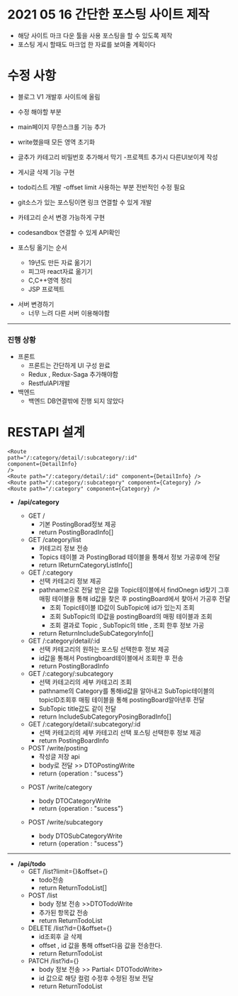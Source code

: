 # 2021 05 16 간단한 포스팅 사이트 제작

- 해당 사이트 마크 다운 툴을 사용 포스팅을 할 수 있도록 제작
- 포스팅 게시 할때도 마크업 한 자료를 보여줄 계획이다

# 수정 사항

- 블로그 V1 개발후 사이트에 올림
- 수정 해야할 부분
- main페이지 무한스크롤 기능 추가
- write했을때 모든 영역 초기화
- 글추가 카테고리 비밀번호 추가해서 막기 -프로젝트 추가시 다른UI보이게 작성
- 게시글 삭제 기능 구현
- todo리스트 개발
  -offset limit 사용하는 부분 전반적인 수정 필요
- git소스가 있는 포스팅이면 링크 연결할 수 있게 개발
- 카테고리 순서 변경 가능하게 구현
- codesandbox 연결할 수 있게 API확인

- 포스팅 옮기는 순서
  - 19년도 만든 자료 옮기기
  - 피그마 react자료 옮기기
  - C,C++영역 정리
  - JSP 프로젝트

* 서버 변경하기
  - 너무 느려 다른 서버 이용해야함

---

### 진행 상황

- 프론트
  - 프론트는 간단하게 UI 구성 완료
  - Redux , Redux-Saga 추가해야함
  - RestfulAPI개발
- 백엔드
  - 백엔드 DB연결밖에 진행 되지 않았다

# RESTAPI 설계

```
<Route
path="/:category/detail/:subcategory/:id"
component={DetailInfo}
/>
<Route path="/:category/detail/:id" component={DetailInfo} />
<Route path="/:category/:subcategory" component={Category} />
<Route path="/:category" component={Category} />
```

- **/api/category**

  - GET /
    - 기본 PostingBorad정보 제공
    - return PostingBoradInfo[]

  * GET /category/list
    - 카테고리 정보 전송
    * Topics 테이블 과 PostingBorad 테이블을 통해서 정보 가공후에 전달
    * return IReturnCategoryListInfo[]
  * GET /:category
    - 선택 카테고리 정보 제공
    * pathname으로 전달 받은 값을 Topic테이블에서 findOnegn id찾기 그후 매핑 테이블을 통해 id값을 찾은 후 postingBoard에서 찾아서 가공후 전달
      - 조회 Topic테이블 ID값이 SubTopic에 id가 있는지 조회
      - 조회 SubTopic의 ID값을 postingBoard의 매핑 테이블과 조회
      - 조회 결과로 Topic , SubTopic의 title , 조회 한후 정보 가공
    * return ReturnIncludeSubCategoryInfo[]
  * GET /:category/detail/:id
    - 선택 카테고리의 원하는 포스팅 선택한후 정보 제공
    * id값을 통해서 Postingboard테이블에서 조회한 후 전송
    * return PostingBoradInfo
  * GET /:category/:subcategory
    - 선택 카테고리의 세부 카테고리 조회
    * pathname의 Category를 통해id값을 알아내고 SubTopic테이블의 topicID조회후 매핑 테이블을 통해 postingBoard알아낸후 전달
    * SubTopic title값도 같이 전달
    * return IncludeSubCategoryPosingBoradInfo[]
  * GET /:category/detail/:subcategory/:id
    - 선택 카테고리의 세부 카테고리 선택 포스팅 선택한후 정보 제공
    * return PostingBoardInfo
  * POST /write/posting
    - 작성글 저장 api
    - body로 전달 >> DTOPostingWrite
    * return {operation : "sucess"}

  - POST /write/category

    - body DTOCategoryWrite
    - return {operation : "sucess"}

  - POST /write/subcategory
    - body DTOSubCategoryWrite
    - return {operation : "sucess"}

---

- **/api/todo**
  - GET /list?limit={}&offset={}
    - todo전송
    * return ReturnTodoList[]
  - POST /list
    - body 정보 전송 >>DTOTodoWrite
    * 추가된 항목값 전송
    * return ReturnTodoList
  - DELETE /list?id={}&offset={}
    - id조회후 글 삭제
    * offset , id 값을 통해 offset다음 값을 전송한다.
    * return ReturnTodoList
  - PATCH /list?id={}
    - body 정보 전송 >> Partial< DTOTodoWrite>
    * id 값으로 해당 컬럼 수정후 수정된 정보 전달
    * return ReturnTodoList
